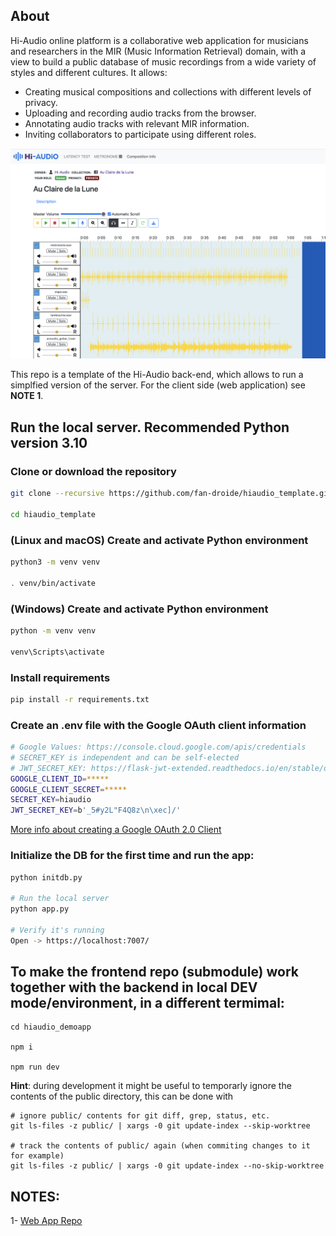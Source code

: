 ## About

Hi-Audio online platform is a collaborative web application for musicians and researchers in the MIR (Music Information Retrieval) domain, with a view to build a public database of music recordings from a wide variety of styles and different cultures. It allows:

- Creating musical compositions and collections with different levels of privacy.
- Uploading and recording audio tracks from the browser.
- Annotating audio tracks with relevant MIR information.
- Inviting collaborators to participate using different roles.

![screenshot](doc/screenshot.png)

This repo is a template of the Hi-Audio back-end, which allows to run a simplfied version of the server. For the client side (web application) see **NOTE 1**.

## Run the local server. Recommended Python version 3.10

### Clone or download the repository
```bash
git clone --recursive https://github.com/fan-droide/hiaudio_template.git

cd hiaudio_template
```
### (Linux and macOS) Create and activate Python environment 
```bash
python3 -m venv venv

. venv/bin/activate
```

### (Windows) Create and activate Python environment 
```bash
python -m venv venv

venv\Scripts\activate
```

### Install requirements
```bash
pip install -r requirements.txt
```

### Create an .env file with the Google OAuth client information
```bash
# Google Values: https://console.cloud.google.com/apis/credentials
# SECRET_KEY is independent and can be self-elected
# JWT_SECRET_KEY: https://flask-jwt-extended.readthedocs.io/en/stable/options.html#JWT_SECRET_KEY
GOOGLE_CLIENT_ID=*****
GOOGLE_CLIENT_SECRET=*****
SECRET_KEY=hiaudio
JWT_SECRET_KEY=b'_5#y2L"F4Q8z\n\xec]/'
```
[More info about creating a Google OAuth 2.0 Client](https://github.com/fan-droide/hiaudio_template/wiki/Create-a-Google-OAuth-2.0-Client)

### Initialize the DB for the first time and run the app:
```bash
python initdb.py

# Run the local server 
python app.py

# Verify it's running
Open -> https://localhost:7007/
```

## To make the frontend repo (submodule) work together with the backend in local DEV mode/environment, in a different termimal:

```
cd hiaudio_demoapp

npm i

npm run dev

```

**Hint**: during development it might be useful to temporarly ignore the contents of the public directory, this can be done with

```
# ignore public/ contents for git diff, grep, status, etc.
git ls-files -z public/ | xargs -0 git update-index --skip-worktree

# track the contents of public/ again (when commiting changes to it for example)
git ls-files -z public/ | xargs -0 git update-index --no-skip-worktree
```


## NOTES:
1- [Web App Repo](https://github.com/idsinge/hiaudio_webapp)